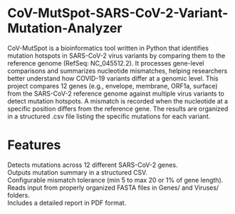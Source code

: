 # CoV-MutSpot-SARS-CoV-2-Variant-Mutation-Analyzer
CoV-MutSpot is a bioinformatics tool written in Python that identifies mutation hotspots in SARS-CoV-2 virus variants by comparing them to the reference genome (RefSeq: NC_045512.2). It processes gene-level comparisons and summarizes nucleotide mismatches, helping researchers better understand how COVID-19 variants differ at a genomic level. This project compares 12 genes (e.g., envelope, membrane, ORF1a, surface) from the SARS-CoV-2 reference genome against multiple virus variants to detect mutation hotspots. A mismatch is recorded when the nucleotide at a specific position differs from the reference gene. The results are organized in a structured .csv file listing the specific mutations for each variant.

# Features
Detects mutations across 12 different SARS-CoV-2 genes.</br>
Outputs mutation summary in a structured CSV.</br>
Configurable mismatch tolerance (min 5 to max 20 or 1% of gene length).</br>
Reads input from properly organized FASTA files in Genes/ and Viruses/ folders.</br>
Includes a detailed report in PDF format.</br>
